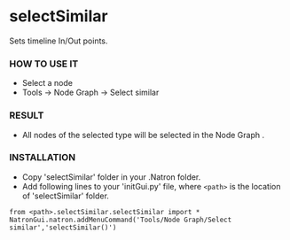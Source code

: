 # selectSimilar

Sets timeline In/Out points.

### HOW TO USE IT

* Select a node
* Tools -> Node Graph -> Select similar

### RESULT

* All nodes of the selected type will be selected in the Node Graph .

### INSTALLATION

* Copy 'selectSimilar' folder in your .Natron folder.
* Add following lines to your 'initGui.py' file, where ``<path>`` is the location of 'selectSimilar' folder.

```
from <path>.selectSimilar.selectSimilar import *
NatronGui.natron.addMenuCommand('Tools/Node Graph/Select similar','selectSimilar()')
```